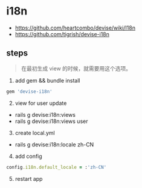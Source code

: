 # i18n
- https://github.com/heartcombo/devise/wiki/I18n
- https://github.com/tigrish/devise-i18n

## steps
> 在最初生成 view 的时候，就需要用这个选项。 

1. add gem && bundle install
```rb
gem 'devise-i18n'
```
2. view for user update
- rails g devise:i18n:views
- rails g devise:i18n:views user

3. create local.yml
- rails g devise:i18n:locale zh-CN

4. add config
```rb
config.i18n.default_locale = :'zh-CN'
```

5. restart app
